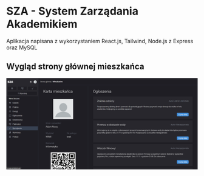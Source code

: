 # SZA - System Zarządania Akademikiem

Aplikacja napisana z wykorzystaniem React.js, Tailwind, Node.js z Express oraz MySQL

## Wygląd strony głównej mieszkańca

![Screenshot of inhabitant dashboard](./frontend/src/assets/images/4.png)
